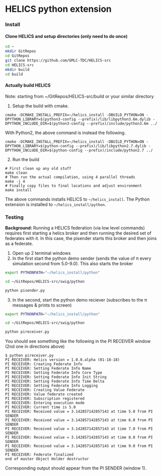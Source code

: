 # HELICS python extension

### Install

#### Clone HELICS and setup directories (only need to do once)

```bash
cd ~
mkdir GitRepos
cd GitRepos
git clone https://github.com/GMLC-TDC/HELICS-src
cd HELICS-src
mkdir build
cd build
```
#### Actually build HELICS
Note: starting from ~/GitRepos/HELICS-src/build or your similar directory

1. Setup the build with cmake.

```
cmake -DCMAKE_INSTALL_PREFIX=~/helics_install -DBUILD_PYTHON=ON -DPYTHON_LIBRARY=$(python3-config --prefix)/lib/libpython3.6m.dylib -DPYTHON_INCLUDE_DIR=$(python3-config --prefix)/include/python3.6m ../
```

With Python2, the above command is instead the following.

```
cmake -DCMAKE_INSTALL_PREFIX=~/helics_install -DBUILD_PYTHON=ON -DPYTHON_LIBRARY=$(python-config --prefix)/lib/libpython2.7.dylib -DPYTHON_INCLUDE_DIR=$(python-config --prefix)/include/python2.7 ../
```

2. Run the build
```
# First clean up any old stuff
make clean
# Then run the actual compilation, using 4 parallel threads
make -j 4
# Finally copy files to final locations and adjust environment
make install
```

The above commands installs HELICS to `~/helics_install`. The Python extension is installed to `~/helics_install/python`.


### Testing
__Background:__ Running a HELICS federation (via low level commands) requires first starting a helics broker and then running the desired set of federates with it. In this case, the pisender starts this broker and then joins as a federate.

1. Open up 2 terminal windows
2. In the first start the python demo sender (sends the value of π every simulation second from 5.0-9.0). This also starts the broker
```bash
export PYTHONPATH="~/helics_install/python"

cd ~/GitRepos/HELICS-src/swig/python

python pisender.py
```
3. In the second, start the python demo reciever (subscribes to the π messages & prints to screen)
```bash
export PYTHONPATH="~/helics_install/python"

cd ~/GitRepos/HELICS-src/swig/python

python pireceiver.py
```

You should see something like the following in the PI RECEIVER window (2nd one in directions above)
```
$ python pireceiver.py
PI RECEIVER: Helics version = 1.0.0.alpha (01-18-18)
PI RECEIVER: Creating Federate Info
PI RECEIVER: Setting Federate Info Name
PI RECEIVER: Setting Federate Info Core Type
PI RECEIVER: Setting Federate Info Init String
PI RECEIVER: Setting Federate Info Time Delta
PI RECEIVER: Setting Federate Info Logging
PI RECEIVER: Creating Value Federate
PI RECEIVER: Value federate created
PI RECEIVER: Subscription registered
PI RECEIVER: Entering execution mode
PI RECEIVER: Current time is 5.0
PI RECEIVER: Received value = 3.142857142857143 at time 5.0 from PI SENDER
PI RECEIVER: Received value = 3.142857142857143 at time 6.0 from PI SENDER
PI RECEIVER: Received value = 3.142857142857143 at time 7.0 from PI SENDER
PI RECEIVER: Received value = 3.142857142857143 at time 8.0 from PI SENDER
PI RECEIVER: Received value = 3.142857142857143 at time 9.0 from PI SENDER
PI RECEIVER: Federate finalized
end of master Object Holder destructor
```

Corresponding output should appear from the PI SENDER (window 1).
